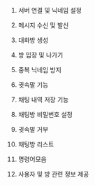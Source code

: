 1. 서버 연결 및 닉네임 설정

2. 메시지 수신 및 발신

3. 대화방 생성

4. 방 입장 및 나가기

5. 중복 닉네임 방지

6. 귓속말 기능

7. 채팅 내역 저장 기능

8. 채팅방 비밀번호 설정

9. 귓속말 거부

10. 채팅방 리스트

11. 명령어모음

12. 사용자 및 방 관련 정보 제공
